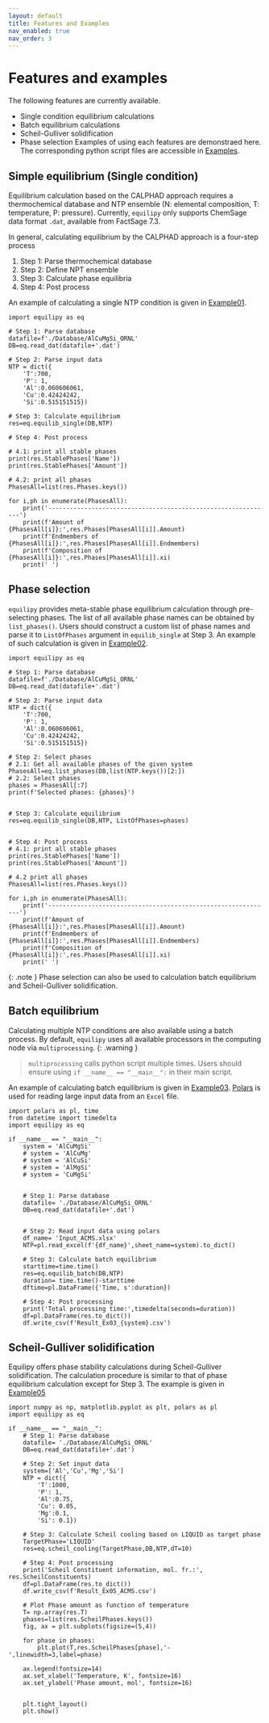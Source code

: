 ```yaml
---
layout: default
title: Features and Examples
nav_enabled: true
nav_order: 3
---
```


# Features and examples
The following features are currently available.
- Single condition equilibrium calculations
- Batch equilibrium calculations
- Scheil-Gulliver solidification
- Phase selection
Examples of using each features are demonstraed here. The corresponding python script files are accessible in [Examples][examples].

## Simple equilibrium (Single condition)
Equilibrium calculation based on the CALPHAD approach requires a thermochemical database and NTP ensemble (N: elemental composition, T: temperature, P: pressure). Currently, `equilipy` only supports ChemSage data format `.dat`, available from FactSage 7.3.

In general, calculating equilibrium by the CALPHAD approach is a four-step process
1. Step 1: Parse thermochemical database
2. Step 2: Define NPT ensemble
3. Step 3: Calculate phase equilibria
4. Step 4: Post process

An example of calculating a single NTP condition is given in [Example01][example01].

```
import equilipy as eq

# Step 1: Parse database
datafile=f'./Database/AlCuMgSi_ORNL'
DB=eq.read_dat(datafile+'.dat')

# Step 2: Parse input data
NTP = dict({
    'T':700,
    'P': 1,
    'Al':0.060606061,
    'Cu':0.42424242,
    'Si':0.515151515})

# Step 3: Calculate equilibrium
res=eq.equilib_single(DB,NTP)

# Step 4: Post process

# 4.1: print all stable phases
print(res.StablePhases['Name'])
print(res.StablePhases['Amount'])

# 4.2: print all phases
PhasesAll=list(res.Phases.keys())

for i,ph in enumerate(PhasesAll):
    print('--------------------------------------------------------------')
    print(f'Amount of {PhasesAll[i]}:',res.Phases[PhasesAll[i]].Amount)
    print(f'Endmembers of {PhasesAll[i]}:',res.Phases[PhasesAll[i]].Endmembers)
    print(f'Composition of {PhasesAll[i]}:',res.Phases[PhasesAll[i]].xi)
    print(' ')
```

## Phase selection
`equilipy` provides meta-stable phase equilibrium calculation through pre-selecting phases. The list of all available phase names can be obtained by `list_phases()`. Users should construct a custom list of phase names and parse it to `ListOfPhases` argument in `equilib_single` at Step 3.  An example of such calculation is given in [Example02][example02].


```
import equilipy as eq

# Step 1: Parse database
datafile=f'./Database/AlCuMgSi_ORNL'
DB=eq.read_dat(datafile+'.dat')

# Step 2: Parse input data
NTP = dict({
    'T':700,
    'P': 1,
    'Al':0.060606061,
    'Cu':0.42424242,
    'Si':0.515151515})

# Step 2: Select phases
# 2.1: Get all available phases of the given system
PhasesAll=eq.list_phases(DB,list(NTP.keys())[2:])
# 2.2: Select phases
phases = PhasesAll[:7]
print(f'Selected phases: {phases}')


# Step 3: Calculate equilibrium
res=eq.equilib_single(DB,NTP, ListOfPhases=phases)


# Step 4: Post process
# 4.1: print all stable phases
print(res.StablePhases['Name'])
print(res.StablePhases['Amount'])

# 4.2 print all phases
PhasesAll=list(res.Phases.keys())

for i,ph in enumerate(PhasesAll):
    print('--------------------------------------------------------------')
    print(f'Amount of {PhasesAll[i]}:',res.Phases[PhasesAll[i]].Amount)
    print(f'Endmembers of {PhasesAll[i]}:',res.Phases[PhasesAll[i]].Endmembers)
    print(f'Composition of {PhasesAll[i]}:',res.Phases[PhasesAll[i]].xi)
    print(' ')
```

{: .note }
Phase selection can also be used to calculation batch equilibrium and Scheil-Gulliver solidification.

## Batch equilibrium
Calculating multiple NTP conditions are also available using a batch process. By default, `equilipy` uses all available processors in the computing node via `multiprocessing`. 
{: .warning }
> `multiprocessing` calls python script multiple times. Users should ensure using `if __name__ == "__main__":` in their main script.

An example of calculating batch equilibrium is given in [Example03][example03]. [Polars][polars] is used for reading large input data from an `Excel` file.


```
import polars as pl, time
from datetime import timedelta
import equilipy as eq

if __name__ == "__main__":
    system = 'AlCuMgSi'
    # system = 'AlCuMg'
    # system = 'AlCuSi'
    # system = 'AlMgSi'
    # system = 'CuMgSi'


    # Step 1: Parse database
    datafile= './Database/AlCuMgSi_ORNL'
    DB=eq.read_dat(datafile+'.dat')


    # Step 2: Read input data using polars
    df_name= 'Input_ACMS.xlsx'
    NTP=pl.read_excel(f'{df_name}',sheet_name=system).to_dict()

    # Step 3: Calculate batch equilibrium
    starttime=time.time()
    res=eq.equilib_batch(DB,NTP)
    duration= time.time()-starttime
    dftime=pl.DataFrame({'Time, s':duration})

    # Step 4: Post processing
    print('Total processing time:',timedelta(seconds=duration))
    df=pl.DataFrame(res.to_dict())  
    df.write_csv(f'Result_Ex03_{system}.csv')
```

## Scheil-Gulliver solidification
Equilipy offers phase stability calculations during Scheil-Gulliver solidification. The calculation procedure is similar to that of phase equilibrium calculation except for Step 3. The example is given in [Example05][example05]

```
import numpy as np, matplotlib.pyplot as plt, polars as pl
import equilipy as eq

if __name__ == "__main__":
    # Step 1: Parse database
    datafile= './Database/AlCuMgSi_ORNL'
    DB=eq.read_dat(datafile+'.dat')

    # Step 2: Set input data
    system=['Al','Cu','Mg','Si']
    NTP = dict({
        'T':1000,
        'P': 1,
        'Al':0.75,
        'Cu': 0.05,
        'Mg':0.1,
        'Si': 0.1})

    # Step 3: Calculate Scheil cooling based on LIQUID as target phase
    TargetPhase='LIQUID'
    res=eq.scheil_cooling(TargetPhase,DB,NTP,dT=10)
    
    # Step 4: Post processing
    print('Scheil Constituent information, mol. fr.:', res.ScheilConstituents)
    df=pl.DataFrame(res.to_dict())  
    df.write_csv(f'Result_Ex05_ACMS.csv')

    # Plot Phase amount as function of temperature
    T= np.array(res.T)
    phases=list(res.ScheilPhases.keys())
    fig, ax = plt.subplots(figsize=(5,4))

    for phase in phases:
        plt.plot(T,res.ScheilPhases[phase],'-',linewidth=3,label=phase)
        
    ax.legend(fontsize=14)
    ax.set_xlabel('Temperature, K', fontsize=16)
    ax.set_ylabel('Phase amount, mol', fontsize=16)
    

    plt.tight_layout()
    plt.show()
```



[examples]: https://github.com/ORNL/Equilipy/blob/main/example
[example01]: https://github.com/ORNL/Equilipy/blob/main/example/Example01_SingleEquilib.py
[example02]: https://github.com/ORNL/Equilipy/blob/main/example/Example02_SingleEquilib_PhaseSelection.py
[example03]: https://github.com/ORNL/Equilipy/blob/main/example/Example03_BatchEquilib.py
[example05]: https://github.com/ORNL/Equilipy/blob/main/example/Example05_ScheilCooling.py
[polars]: https://docs.pola.rs/